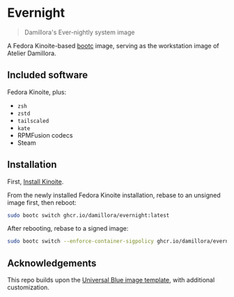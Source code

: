 # Evernight

> Damillora's Ever-nightly system image

A Fedora Kinoite-based [bootc](https://github.com/bootc-dev/bootc) image, serving as the workstation image of Atelier Damillora.

## Included software

Fedora Kinoite, plus:
* `zsh`
* `zstd`
* `tailscaled`
* `kate`
* RPMFusion codecs
* Steam
  
## Installation

First, [Install Kinoite](https://docs.fedoraproject.org/en-US/fedora-kinoite/installation/). 

From the newly installed Fedora Kinoite installation, rebase to an unsigned image first, then reboot:
```sh
sudo bootc switch ghcr.io/damillora/evernight:latest
```

After rebooting, rebase to a signed image:
```sh
sudo bootc switch --enforce-container-sigpolicy ghcr.io/damillora/evernight:latest
```

## Acknowledgements

This repo builds upon the [Universal Blue image template](https://github.com/ublue-os/image-template), with additional customization.
